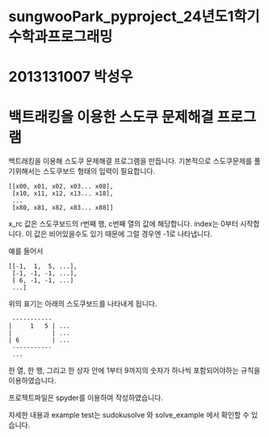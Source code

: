 # sungwooPark_pyproject_24년도1학기 수학과프로그래밍
# 2013131007 박성우
# 백트래킹을 이용한 스도쿠 문제해결 프로그램

백트래킹을 이용해 스도쿠 문제해결 프로그램을 만듭니다.
기본적으로 스도쿠문제를 풀기위해서는 스도쿠보드 형태의 입력이 필요합니다.
```
[[x00, x01, x02, x03... x08],
 [x10, x11, x12, x13... x18],
 ...
 [x80, x81, x82, x83... x88]]
```
x_rc 값은 스도쿠보드의 r번째 행, c번째 열의 값에 해당합니다.
index는 0부터 시작합니다.
이 값은 비어있을수도 있기 때문에 그럴 경우엔 -1로 나타냅니다.

예를 들어서
```
[[-1,  1,  5, ...],
 [-1, -1, -1, ...],
 [ 6, -1, -1, ...]
 ...]
```
위의 표기는 아래의 스도쿠보드를 나타내게 됩니다.
```
 -----------
|     1   5 | ...
|           | ...
| 6         | ...
 -----------
 ...
```
한 열, 한 행, 그리고 한 상자 안에 1부터 9까지의 숫자가 하나씩 포함되어야하는 규칙을 이용하였습니다.

프로젝트파일은 spyder를 이용하여 작성하였습니다.

자세한 내용과 example test는 sudokusolve 와 solve_example 에서 확인할 수 있습니다. 
